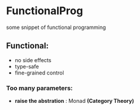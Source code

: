# FunctionalProg
some snippet of functional programming

## Functional: 
   * no side effects
   * type-safe
   * fine-grained control
   
### Too many parameters:
* **raise the abstration** : Monad **(Category Theory)**

